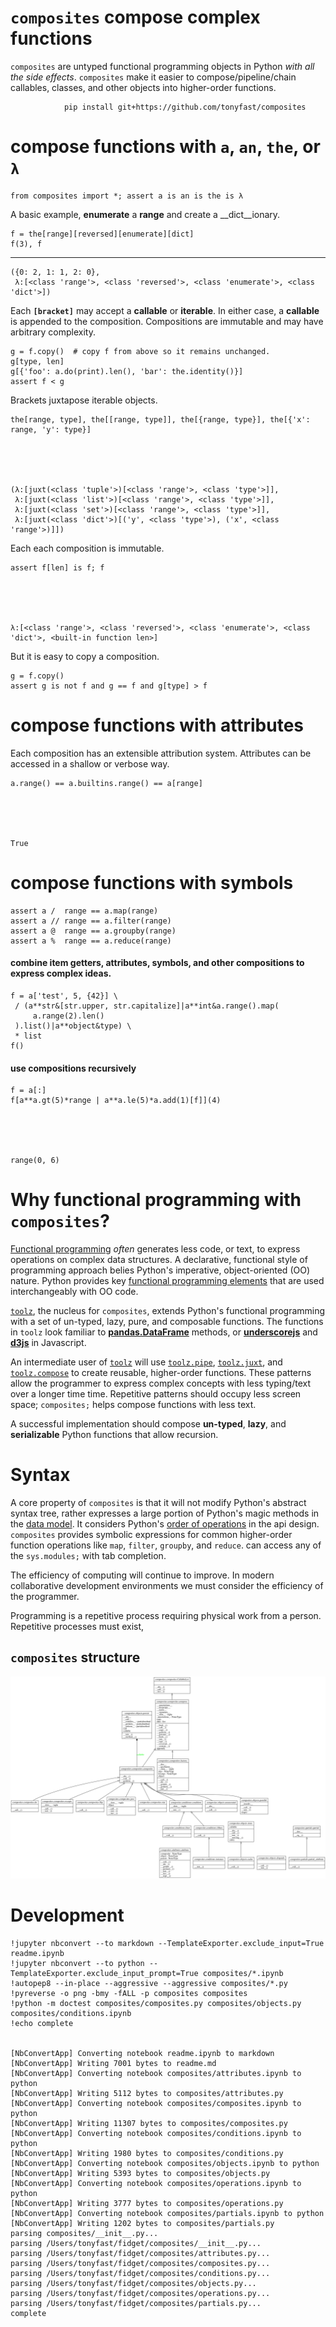 
# `composites` compose complex functions

`composites` are untyped functional programming objects in Python _with all the side effects_.  `composites` make it easier to compose/pipeline/chain callables, classes, and other objects into higher-order functions.

                pip install git+https://github.com/tonyfast/composites

# compose functions with `a`, `an`, `the`, or `λ`


    from composites import *; assert a is an is the is λ

A basic example, __enumerate__ a __range__ and create a __dict__ionary.

    f = the[range][reversed][enumerate][dict]
    f(3), f
---





    ({0: 2, 1: 1, 2: 0},
     λ:[<class 'range'>, <class 'reversed'>, <class 'enumerate'>, <class 'dict'>])




Each <b><code>[bracket]</code></b> may accept a __callable__ or __iterable__. In either case,
a __callable__ is appended to the composition.  Compositions are immutable and may have
arbitrary complexity.

    g = f.copy()  # copy f from above so it remains unchanged.
    g[type, len]
    g[{'foo': a.do(print).len(), 'bar': the.identity()}]
    assert f < g 



Brackets juxtapose iterable objects.

    the[range, type], the[[range, type]], the[{range, type}], the[{'x': range, 'y': type}]





    (λ:[juxt(<class 'tuple'>)[<class 'range'>, <class 'type'>]],
     λ:[juxt(<class 'list'>)[<class 'range'>, <class 'type'>]],
     λ:[juxt(<class 'set'>)[<class 'range'>, <class 'type'>]],
     λ:[juxt(<class 'dict'>)[('y', <class 'type'>), ('x', <class 'range'>)]])




Each each composition is immutable.

    assert f[len] is f; f





    λ:[<class 'range'>, <class 'reversed'>, <class 'enumerate'>, <class 'dict'>, <built-in function len>]




But it is easy to copy a composition.

    g = f.copy() 
    assert g is not f and g == f and g[type] > f



# compose functions with attributes

Each composition has an extensible attribution system.  Attributes can be accessed in a shallow or verbose way.

    a.range() == a.builtins.range() == a[range]





    True




# compose functions with symbols

    assert a /  range == a.map(range)
    assert a // range == a.filter(range)
    assert a @  range == a.groupby(range)
    assert a %  range == a.reduce(range)


#### combine item getters, attributes, symbols, and other compositions to express complex ideas.

    f = a['test', 5, {42}] \
     / (a**str&[str.upper, str.capitalize]|a**int&a.range().map(
         a.range(2).len()
     ).list()|a**object&type) \
     * list
    f()


#### use compositions recursively

    f = a[:]
    f[a**a.gt(5)*range | a**a.le(5)*a.add(1)[f]](4)





    range(0, 6)




# Why functional programming with `composites`?

[Functional programming](https://en.wikipedia.org/wiki/Functional_programming) _often_ generates less code, or text, to express operations on complex data structures.  A declarative, functional style of programming approach belies Python's imperative, object-oriented (OO) 
nature. Python provides key [functional programming elements](https://docs.python.org/3/library/functional.html) that are used interchangeably with OO code.  

[`toolz`](https://toolz.readthedocs.io), the nucleus for `composites`, extends Python's functional programming with a set of 
un-typed, lazy, pure, and composable functions.  The functions in `toolz` look familiar 
to [__pandas.DataFrame__](https://tomaugspurger.github.io/method-chaining.html) methods, or [__underscorejs__](http://underscorejs.org/) and [__d3js__](https://d3js.org/) in Javascript.

An intermediate user of [`toolz`](https://toolz.readthedocs.io) will use 
[`toolz.pipe`](https://toolz.readthedocs.ioen/latest/api.html#toolz.functoolz.pipe),
[`toolz.juxt`](https://toolz.readthedocs.ioen/latest/api.html#toolz.functoolz.juxt), 
and [`toolz.compose`](https://toolz.readthedocs.ioen/latest/api.html#toolz.functoolz.compose) to create reusable, 
higher-order functions.  These patterns allow the programmer to express complex concepts 
with less typing/text over a longer time time.  Repetitive patterns should occupy 
less screen space; `composites;` helps compose functions with less text. 
                      
A successful implementation should compose __un-typed__, __lazy__, and __serializable__ Python functions that allow
recursion.



# Syntax

A core property of `composites` is that it will not modify Python's abstract syntax tree, rather expresses 
a large portion of Python's magic methods in the [data model](https://docs.python.org/3/reference/datamodel.html).  It considers Python's 
[order of operations](https://docs.python.org/3/reference/expressions.html#operator-precedence) in the api design.  `composites` provides symbolic expressions for common higher-order 
function operations like `map`, `filter`, `groupby`, and `reduce`. 
can access any of the `sys.modules;` with tab completion.

The efficiency of computing will continue to improve.  In modern collaborative development environments 
we must consider the efficiency of the programmer. 

Programming is a repetitive process requiring physical work from a person. Repetitive processes must exist, 


## `composites` structure

![](classes_composites.png)


# Development

    !jupyter nbconvert --to markdown --TemplateExporter.exclude_input=True readme.ipynb
    !jupyter nbconvert --to python --TemplateExporter.exclude_input_prompt=True composites/*.ipynb
    !autopep8 --in-place --aggressive --aggressive composites/*.py
    !pyreverse -o png -bmy -fALL -p composites composites
    !python -m doctest composites/composites.py composites/objects.py composites/conditions.ipynb
    !echo complete


    [NbConvertApp] Converting notebook readme.ipynb to markdown
    [NbConvertApp] Writing 7001 bytes to readme.md
    [NbConvertApp] Converting notebook composites/attributes.ipynb to python
    [NbConvertApp] Writing 5112 bytes to composites/attributes.py
    [NbConvertApp] Converting notebook composites/composites.ipynb to python
    [NbConvertApp] Writing 11307 bytes to composites/composites.py
    [NbConvertApp] Converting notebook composites/conditions.ipynb to python
    [NbConvertApp] Writing 1980 bytes to composites/conditions.py
    [NbConvertApp] Converting notebook composites/objects.ipynb to python
    [NbConvertApp] Writing 5393 bytes to composites/objects.py
    [NbConvertApp] Converting notebook composites/operations.ipynb to python
    [NbConvertApp] Writing 3777 bytes to composites/operations.py
    [NbConvertApp] Converting notebook composites/partials.ipynb to python
    [NbConvertApp] Writing 1202 bytes to composites/partials.py
    parsing composites/__init__.py...
    parsing /Users/tonyfast/fidget/composites/__init__.py...
    parsing /Users/tonyfast/fidget/composites/attributes.py...
    parsing /Users/tonyfast/fidget/composites/composites.py...
    parsing /Users/tonyfast/fidget/composites/conditions.py...
    parsing /Users/tonyfast/fidget/composites/objects.py...
    parsing /Users/tonyfast/fidget/composites/operations.py...
    parsing /Users/tonyfast/fidget/composites/partials.py...
    complete

